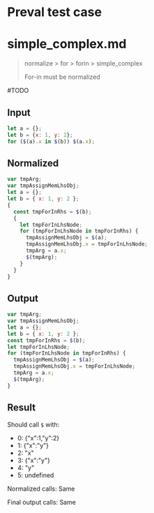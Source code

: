 # Preval test case

# simple_complex.md

> normalize > for > forin > simple_complex
>
> For-in must be normalized

#TODO

## Input

`````js filename=intro
let a = {};
let b = {x: 1, y: 2};
for ($(a).x in $(b)) $(a.x);
`````

## Normalized

`````js filename=intro
var tmpArg;
var tmpAssignMemLhsObj;
let a = {};
let b = { x: 1, y: 2 };
{
  const tmpForInRhs = $(b);
  {
    let tmpForInLhsNode;
    for (tmpForInLhsNode in tmpForInRhs) {
      tmpAssignMemLhsObj = $(a);
      tmpAssignMemLhsObj.x = tmpForInLhsNode;
      tmpArg = a.x;
      $(tmpArg);
    }
  }
}
`````

## Output

`````js filename=intro
var tmpArg;
var tmpAssignMemLhsObj;
let a = {};
let b = { x: 1, y: 2 };
const tmpForInRhs = $(b);
let tmpForInLhsNode;
for (tmpForInLhsNode in tmpForInRhs) {
  tmpAssignMemLhsObj = $(a);
  tmpAssignMemLhsObj.x = tmpForInLhsNode;
  tmpArg = a.x;
  $(tmpArg);
}
`````

## Result

Should call `$` with:
 - 0: {"x":1,"y":2}
 - 1: {"x":"y"}
 - 2: "x"
 - 3: {"x":"y"}
 - 4: "y"
 - 5: undefined

Normalized calls: Same

Final output calls: Same
